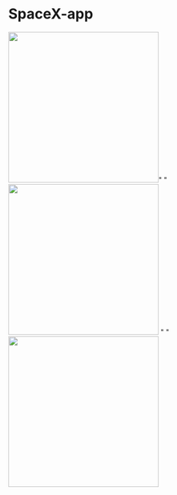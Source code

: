 # SpaceX-app

<img src="https://user-images.githubusercontent.com/57033670/175257047-dfc5d535-d2fc-4985-9e2d-5a6313b34529.gif"  width="300"/>"   "<img src="https://user-images.githubusercontent.com/57033670/175255599-9ce325d4-ebff-42c4-8266-132ecbdd1833.jpeg"  width="300"/> "   " <img src="https://user-images.githubusercontent.com/57033670/175255624-cc3495c6-1082-4e85-bac4-c79ced64aa57.jpeg"  width="300"/>


